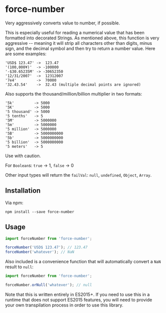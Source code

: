 # force-number
Very aggressively converts value to number, if possible.

This is especially useful for reading a numerical value that has been formatted into
decorated Strings. As mentioned above, this function is very aggressive -- meaning it will
strip all characters other than digits, minus sign, and the decimal symbol and then try to
return a number value. Here are some examples:

```
'USD$ 123.47' ->  123.47
'(100,000¥)'  -> -100000
'-$30.65235M' -> -30652350
'12/31/2007'  ->  12312007
'7e4'         ->  70000
'32.43.54'    ->  32.43 (multiple decimal points are ignored)
```

Also supports the thousand/million/billion multiplier in two formats:

```
'5k'         -> 5000
'5K'         -> 5000
'5 thousand' -> 5000
'5 tenths'   -> 5
'5M'         -> 5000000
'5m'         -> 5000000
'5 million'  -> 5000000
'5B'         -> 5000000000
'5b'         -> 5000000000
'5 billion'  -> 5000000000
'5 meters'   -> 5
```

Use with caution.

For `Boolean`s: `true` -> 1, `false` -> 0

Other input types will return the `failVal`: `null`, `undefined`, `Object`, `Array`.


## Installation

Via npm:
```
npm install --save force-number
```

## Usage
```js
import forceNumber from 'force-number';

forceNumber('USD$ 123.47'); // 123.47
forceNumber('whatever'); // NaN
```

Also included is a convenience function that will automatically convert a `NaN` result to `null`:
```js
import forceNumber from 'force-number';

forceNumber.orNull('whatever'); // null
```

Note that this is written entirely in ES2015+. If you need to use this in a runtime that does not
support ES2015 features, you will need to provide your own transpilation process in order to use
this library.
